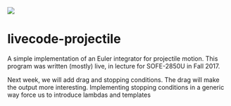 ![](https://travis-ci.org/philipUOIT/livecode-projectile.svg?branch=master)
# livecode-projectile
A simple implementation of an Euler integrator for projectile motion. This program was written (mostly) live, in lecture for SOFE-2850U in Fall 2017.

Next week, we will add drag and stopping conditions. The drag will make the output more interesting. Implementing stopping conditions in a generic way force us to introduce lambdas and templates
